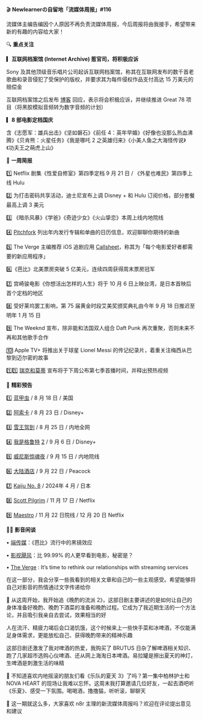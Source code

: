 🎬 **Newlearnerの自留地「流媒体周报」#116**



流媒体主编告编因个人原因不再负责流媒体周报，今后周报将由我接手，希望带来新的有趣的内容给大家！



🔍 **重点关注**



**▎互联网档案馆 (Internet Archive) 惹官司，将积极应诉**



Sony 及其他顶级音乐唱片公司起诉互联网档案馆，称其在互联网发布的数千首老歌曲和录音侵犯了受保护的版权，并要求其为每件侵权作品支付高达 15 万美元的赔偿金



互联网档案馆之后发布 [博客](https://blog.archive.org/2023/08/14/internet-archive-responds-to-recording-industry-lawsuit-targeting-obsolete-media/) 回应，表示将会积极应诉，并继续推进 Great 78 项目（将黑胶模拟音频转为数字音频的计划）



**▎8 部电影定档国庆**



含《志愿军：雄兵出击》《坚如磐石》《前任 4：英年早婚》《好像也没那么热血沸腾》《贝肯熊：火星任务》《我是哪吒 2 之英雄归来》《小美人鱼之大海怪传说》《功夫王之萌虎上山》



📌 **一周简报**



1️⃣ Netflix 剧集《性爱自修室》第四季定档 9 月 21 日 / 《外星也难民》第四季上线 Hulu

2️⃣ 为打击密码共享活动，迪士尼宣布上调 Disney + 和 Hulu 订阅价格，部分套餐最高上调 3 美元

3️⃣ 《暗杀风暴》《学爸》《奇迹少女》《火山挚恋》本周上线内地院线

4️⃣ [Pitchfork](https://pitchfork.com/news/new-album-releases/) 列出年内发行专辑和单曲的日历信息，欢迎聊聊你期待的新曲

5️⃣ The Verge 主编推荐 iOS 追剧应用 [Callsheet](https://apps.apple.com/us/app/callsheet-find-cast-crew/id1672356376)，称其为「每个电影爱好者都需要的新应用程序」

6️⃣《芭比》北美票房突破 5 亿美元，连续四周获得周末票房冠军

7️⃣ 宫崎骏电影《你想活出怎样的人生》将于 10 月 6 日上映台湾，是日本首映后首个定档的地区

8️⃣ 受好莱坞罢工影响，第 75 届黄金时段艾美奖颁奖典礼由今年 9 月 18 日推迟至明年 1 月 15 日

9️⃣ The Weeknd 宣布，除非能和法国双人组合 Daft Punk 再次重聚，否则未来不再和其他歌手合作

🔟 Apple TV+ 将推出关于球星 Lionel Messi 的传记纪录片，着重关注梅西从巴黎到迈尔密的故事

1️⃣1️⃣ [瑞克和莫蒂](https://twitter.com/RickandMorty/status/1691483347279654932) 宣布将于下周公布第七季首播时间，并释出预热视频



👀 **精彩预告**



[1️⃣](https://www.youtube.com/watch?v=4wxyy8Rcz4k) [蓝甲虫](https://www.youtube.com/watch?v=4wxyy8Rcz4k) / 8 月 18 日 / 美国

2️⃣ [阿索卡](https://youtu.be/AfzJQr_7ffs) / 8 月 23 日 / Disney+

3️⃣ [雪王驾到](https://www.bilibili.com/video/BV11X4y1s7de/) / 8 月 25 日 / 内地全网

[4️⃣](https://youtu.be/1k8H2CywVqg) [我是格鲁特](https://youtu.be/1k8H2CywVqg) [2](https://youtu.be/1k8H2CywVqg) / 9 月 6 日 / Disney+

[5️⃣](https://weibo.com/1890650350/NdKnFxul0) [威尼斯惊魂夜](https://weibo.com/1890650350/NdKnFxul0) / 9 月 15 日 / 内地院线

[6️⃣](https://www.youtube.com/watch?v=y3FzXBkCUAg) [大陆酒店](https://www.youtube.com/watch?v=y3FzXBkCUAg) / 9 月 22 日 / Peacock

7️⃣ [Kaiju No. 8](https://www.ign.com/videos/kaiju-no-8-official-trailer) / 2024年 4 月 / 日本

8️⃣ [Scott Pilgrim](https://youtu.be/ompoD7V42DM) / 11 月 17 日 / Netflix

9️⃣ [Maestro](https://youtu.be/zU6GbM5c9aE) / 11 月 22 日院线 / 12 月 20 日 Netflix



🧑‍💻 **影音闲谈**



• [端传媒](https://mp.weixin.qq.com/s/UMZHhJVVgHOVvTtto5mW6Q)：《芭比》流行中的黑镜效应

• [影视飓风](https://www.bilibili.com/video/BV1X8411X7Af/)：比 99.99% 的人更早看到电影，秘密是？

• [The Verge](https://www.theverge.com/23831904/streaming-wars-price-hikes-disney-plus-hbo-max-hulu) : It’s time to rethink our relationships with streaming services



在这一部分，我会分享一些我看到的相关文章和自己的一些主观感受。希望能够将自己对影音的热情通过文字传递给你



🍺 从这周开始，我开始追《晚酌的流派 2》，这部日剧主要讲述的是如何让自己的身体准备好晚酌、晚酌下酒菜的准备和晚酌过程。它成为了我近期生活的一个方法论，并且吸引我亲自去尝试，效果相当的好



人在流汗、精疲力竭后会口渴饥饿，这个时候来上一些快手菜和冰啤酒，不仅能满足身体需求，更能放松自己、获得晚酌带来的精神乐趣



这部日剧还激发了我对啤酒的热爱，我购买了 BRUTUS 日杂了解啤酒相关知识、跑了几家超市选购心仪啤酒、还从网上海淘日本啤酒。易拉罐是擦出夏天的神灯，生啤酒是刺激生活的味精



🎸 不知道喜欢内地摇滚的朋友们看《乐队的夏天 3》了吗？第一集中柏林护士和 NOVA HEART 的现场让我难以忘怀。这周末我打算邀请几位好友，一起去酒吧听《乐夏》、感受一下氛围。喝喝酒，撸撸猫，听听滚，聊聊天



👀 这一期就这么多，大家喜欢 n8r 主理的新流媒体周报吗？欢迎在评论提出意见和建议